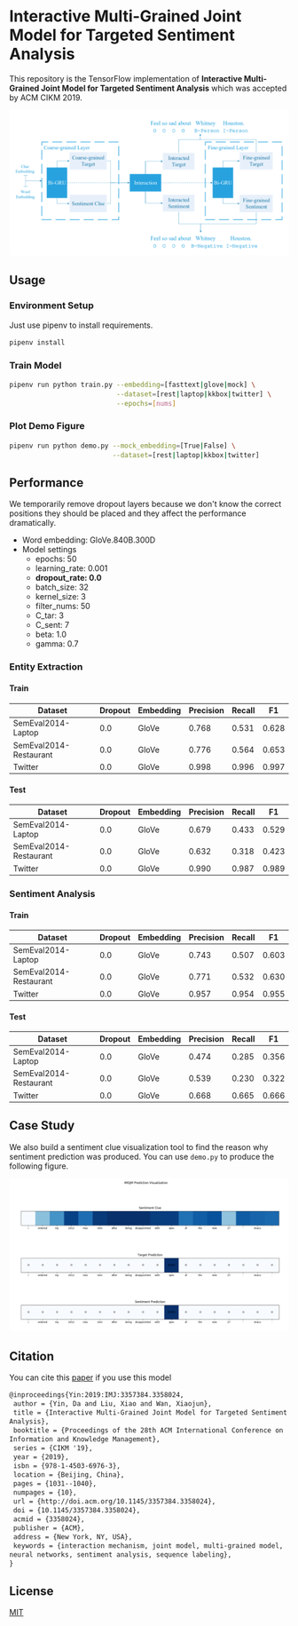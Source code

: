# Interactive Multi-Grained Joint Model for Targeted Sentiment Analysis

This repository is the TensorFlow implementation of **Interactive Multi-Grained Joint Model for Targeted Sentiment Analysis** which was accepted by ACM CIKM 2019.

![Model](doc/img/model.png)

## Usage

### Environment Setup

Just use pipenv to install requirements.

```bash
pipenv install
```

### Train Model

```bash
pipenv run python train.py --embedding=[fasttext|glove|mock] \
                           --dataset=[rest|laptop|kkbox|twitter] \
                           --epochs=[nums]
```

### Plot Demo Figure

```bash
pipenv run python demo.py --mock_embedding=[True|False] \
                          --dataset=[rest|laptop|kkbox|twitter]
```

## Performance

We temporarily remove dropout layers because we don't know the correct positions they should be placed and they affect the performance dramatically.

- Word embedding: GloVe.840B.300D
- Model settings
  - epochs: 50
  - learning_rate: 0.001
  - **dropout_rate: 0.0**
  - batch_size: 32
  - kernel_size: 3
  - filter_nums: 50
  - C_tar: 3
  - C_sent: 7
  - beta: 1.0
  - gamma: 0.7

### Entity Extraction

#### Train

| Dataset                | Dropout | Embedding | Precision | Recall | F1    |
| ---------------------- | ------- | --------- | --------- | ------ | ----- |
| SemEval2014-Laptop     | 0.0     | GloVe     | 0.768     | 0.531  | 0.628 |
| SemEval2014-Restaurant | 0.0     | GloVe     | 0.776     | 0.564  | 0.653 |
| Twitter                | 0.0     | GloVe     | 0.998     | 0.996  | 0.997 |

#### Test

| Dataset                | Dropout | Embedding | Precision | Recall | F1    |
| ---------------------- | ------- | --------- | --------- | ------ | ----- |
| SemEval2014-Laptop     | 0.0     | GloVe     | 0.679     | 0.433  | 0.529 |
| SemEval2014-Restaurant | 0.0     | GloVe     | 0.632     | 0.318  | 0.423 |
| Twitter                | 0.0     | GloVe     | 0.990     | 0.987  | 0.989 |

### Sentiment Analysis

#### Train

| Dataset                | Dropout | Embedding | Precision | Recall | F1    |
| ---------------------- | ------- | --------- | --------- | ------ | ----- |
| SemEval2014-Laptop     | 0.0     | GloVe     | 0.743     | 0.507  | 0.603 |
| SemEval2014-Restaurant | 0.0     | GloVe     | 0.771     | 0.532  | 0.630 |
| Twitter                | 0.0     | GloVe     | 0.957     | 0.954  | 0.955 |

#### Test

| Dataset                | Dropout | Embedding | Precision | Recall | F1    |
| ---------------------- | ------- | --------- | --------- | ------ | ----- |
| SemEval2014-Laptop     | 0.0     | GloVe     | 0.474     | 0.285  | 0.356 |
| SemEval2014-Restaurant | 0.0     | GloVe     | 0.539     | 0.230  | 0.322 |
| Twitter                | 0.0     | GloVe     | 0.668     | 0.665  | 0.666 |

## Case Study

We also build a sentiment clue visualization tool to find the reason why sentiment prediction was produced. You can use `demo.py` to produce the following figure.

![Laptop_Test](doc/img/demo_laptop_uniform.png)

## Citation

You can cite this [paper](https://dl.acm.org/citation.cfm?id=3357384.3358024) if you use this model

```
@inproceedings{Yin:2019:IMJ:3357384.3358024,
 author = {Yin, Da and Liu, Xiao and Wan, Xiaojun},
 title = {Interactive Multi-Grained Joint Model for Targeted Sentiment Analysis},
 booktitle = {Proceedings of the 28th ACM International Conference on Information and Knowledge Management},
 series = {CIKM '19},
 year = {2019},
 isbn = {978-1-4503-6976-3},
 location = {Beijing, China},
 pages = {1031--1040},
 numpages = {10},
 url = {http://doi.acm.org/10.1145/3357384.3358024},
 doi = {10.1145/3357384.3358024},
 acmid = {3358024},
 publisher = {ACM},
 address = {New York, NY, USA},
 keywords = {interaction mechanism, joint model, multi-grained model, neural networks, sentiment analysis, sequence labeling},
} 
```

## License

[MIT](LICENSE)
